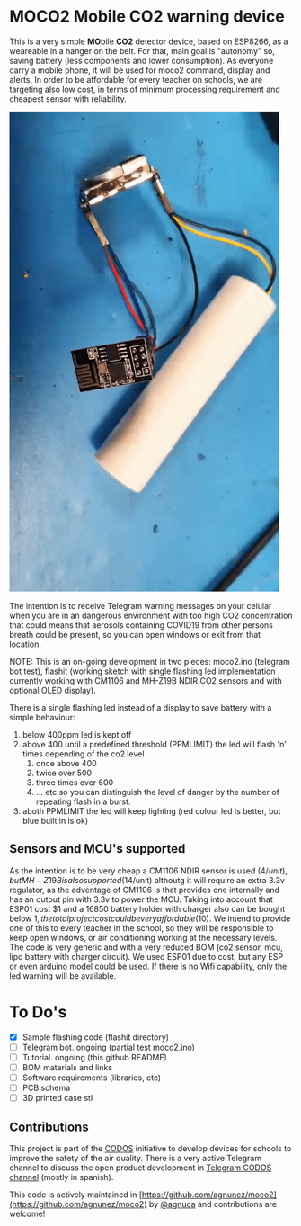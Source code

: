 # MOCO2 Mobile CO2 warning device

This is a very simple **MO**bile **CO2** detector device, based on ESP8266, as a weareable in a hanger on the belt. For that, main goal is "autonomy" so, saving battery (less components and lower consumption). As everyone carry a mobile phone, it will be used for moco2 command, display and alerts. In order to be affordable for every teacher on schools, we are targeting also low cost, in terms of minimum processing requirement and cheapest sensor with reliability.

![Alt Text](https://github.com/agnunez/moco2/blob/master/images/moco2.gif)

The intention is to receive Telegram warning messages on your celular when you are in an dangerous environment with too high CO2 concentration that could means that aerosols containing COVID19 from other persons breath could be present, so you can open windows or exit from that location.

NOTE: This is an on-going development in two pieces: moco2.ino (telegram bot test), flashit (working sketch with single flashing led implementation currently working with CM1106 and MH-Z19B NDIR CO2 sensors and with optional OLED display).

There is a single flashing led instead of a display to save battery with a simple behaviour:
 1. below 400ppm led is kept off
 1. above 400 until a predefined threshold (PPMLIMIT) the led will flash 'n' times depending of the co2 level 
    1. once above 400
    1. twice over 500
    1. three times over 600
    1. ... etc
    so you can distinguish the level of danger by the number of repeating flash in a burst.
 1. aboth PPMLIMIT the led will keep lighting (red colour led is better, but blue built in is ok)

## Sensors and MCU's supported

As the intention is to be very cheap a CM1106 NDIR sensor is used ($4/unit), but MH-Z19B is also supported ($14/unit) althoutg it will require an extra 3.3v regulator, as the adventage of CM1106 is that provides one internally and has an output pin with 3.3v to power the MCU. 
Taking into account that ESP01 cost $1 and a 16850 battery holder with charger also can be bought below $1, the total project cost could be very affordable ($10). 
We intend to provide one of this to every teacher in the school, so they will be responsible to keep open windows, or air conditioning working at the necessary levels.
The code is very generic and with a very reduced BOM (co2 sensor, mcu, lipo battery with charger circuit). We used ESP01 due to cost, but any ESP or even arduino model could be used. If there is no Wifi capability, only the led warning will be available.

# To Do's
- [x] Sample flashing code (flashit directory)
- [ ] Telegram bot. ongoing (partial test moco2.ino)
- [ ] Tutorial. ongoing (this github README)
- [ ] BOM materials and links
- [ ] Software requirements (libraries, etc)
- [ ] PCB schema
- [ ] 3D printed case stl 

## Contributions

This project is part of the [CODOS](https://github.com/miguelangelcasanova/codos) initiative to develop devices for schools to improve the safety of the air quality. There is a very active Telegram channel to discuss the open product development in [Telegram CODOS channel](https://t.me/codos_ventilacion) (mostly in spanish).

This code is actively maintained in [https://github.com/agnunez/moco2](https://github.com/agnunez/moco2) by [@agnuca](http://twitter.com/agnuca) and contributions are welcome!
